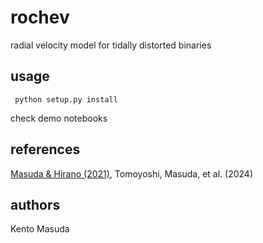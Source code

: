 # rochev

radial velocity model for tidally distorted binaries



## usage

``` python setup.py install```

check demo notebooks



## references

[Masuda & Hirano (2021)](https://ui.adsabs.harvard.edu/abs/2021ApJ...910L..17M/abstract), Tomoyoshi, Masuda, et al. (2024)



## authors

Kento Masuda

